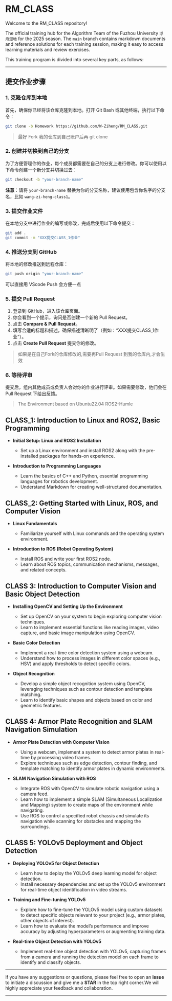 # RM_CLASS
Welcome to the RM_CLASS repository!

The official training hub for the Algorithm Team of the Fuzhou University `浮舟湿地` for the 2025 season. The `main` branch contains markdown documents and reference solutions for each training session, making it easy to access learning materials and review exercises.

This training program is divided into several key parts, as follows:

---

## 提交作业步骤

### 1. 克隆仓库到本地
首先，确保你已经将该仓库克隆到本地。打开 Git Bash 或其他终端，执行以下命令：

```bash
git clone -b Homework https://github.com/W-Ziheng/RM_CLASS.git
```

> 最好 Fork 我的仓库到自己账户后再 git clone 

### 2. 创建并切换到自己的分支
为了方便管理你的作业，每个成员都需要在自己的分支上进行修改。你可以使用以下命令创建一个新分支并切换过去：

```bash
git checkout -b "your-branch-name"
```

**注意**：请将 `your-branch-name` 替换为你的分支名称，建议使用包含你名字的分支名，比如 `wang-zi-heng-class1`。

### 3. 提交作业文件
在本地分支中进行作业的编写或修改，完成后使用以下命令提交：

```bash
git add .
git commit -m "XXX提交CLASS_1作业"
```

### 4. 推送分支到 GitHub
将本地的修改推送到远程仓库：

```bash
git push origin "your-branch-name"
```

可以直接用 VScode Push 会方便一点

### 5. 提交 Pull Request
1. 登录到 GitHub，进入该仓库页面。
2. 你会看到一个提示，询问是否创建一个新的 Pull Request。
3. 点击 **Compare & Pull Request**。
4. 填写合适的标题和描述，确保描述清晰明了（例如：“XXX提交CLASS_1作业”）。
5. 点击 **Create Pull Request** 提交你的修改。

> 如果是在自己Fork的仓库修改的,需要再Pull Request 到我的仓库内,才会生效
### 6. 等待评审
提交后，组内其他成员或负责人会对你的作业进行评审。如果需要修改，他们会在 Pull Request 下给出反馈。

> The Environment based on Ubuntu22.04 ROS2-Humle

## CLASS_1: Introduction to Linux and ROS2, Basic Programming

- **Initial Setup: Linux and ROS2 Installation**
  - Set up a Linux environment and install ROS2 along with the pre-installed packages for hands-on experience.
  
- **Introduction to Programming Languages**
  - Learn the basics of C++ and Python, essential programming languages for robotics development.
  - Understand Markdown for creating well-structured documentation.

## CLASS_2: Getting Started with Linux, ROS, and Computer Vision

- **Linux Fundamentals**
  - Familiarize yourself with Linux commands and the operating system environment.

- **Introduction to ROS (Robot Operating System)**
  - Install ROS and write your first ROS2 node.
  - Learn about ROS topics, communication mechanisms, messages, and related concepts.

## CLASS 3: Introduction to Computer Vision and Basic Object Detection

- **Installing OpenCV and Setting Up the Environment**
  - Set up OpenCV on your system to begin exploring computer vision techniques.
  - Learn to implement essential functions like reading images, video capture, and basic image manipulation using OpenCV.

- **Basic Color Detection**
  - Implement a real-time color detection system using a webcam.
  - Understand how to process images in different color spaces (e.g., HSV) and apply thresholds to detect specific colors.
  
- **Object Recognition**
  - Develop a simple object recognition system using OpenCV, leveraging techniques such as contour detection and template matching.
  - Learn to identify basic shapes and objects based on color and geometric features.

## CLASS 4: Armor Plate Recognition and SLAM Navigation Simulation

- **Armor Plate Detection with Computer Vision**
  - Using a webcam, implement a system to detect armor plates in real-time by processing video frames.
  - Explore techniques such as edge detection, contour finding, and template matching to identify armor plates in dynamic environments.

- **SLAM Navigation Simulation with ROS**
  - Integrate ROS with OpenCV to simulate robotic navigation using a camera feed.
  - Learn how to implement a simple SLAM (Simultaneous Localization and Mapping) system to create maps of the environment while navigating.
  - Use ROS to control a specified robot chassis and simulate its navigation while scanning for obstacles and mapping the surroundings.

## CLASS 5: YOLOv5 Deployment and Object Detection

- **Deploying YOLOv5 for Object Detection**
  - Learn how to deploy the YOLOv5 deep learning model for object detection.
  - Install necessary dependencies and set up the YOLOv5 environment for real-time object identification in video streams.

- **Training and Fine-tuning YOLOv5**
  - Explore how to fine-tune the YOLOv5 model using custom datasets to detect specific objects relevant to your project (e.g., armor plates, other objects of interest).
  - Learn how to evaluate the model’s performance and improve accuracy by adjusting hyperparameters or augmenting training data.

- **Real-time Object Detection with YOLOv5**
  - Implement real-time object detection with YOLOv5, capturing frames from a camera and running the detection model on each frame to identify and classify objects.

---

If you have any suggestions or questions, please feel free to open an **issue** to initiate a discussion and give me a **STAR** in the top right corner.We will highly appreciate your feedback and collaboration.

---

